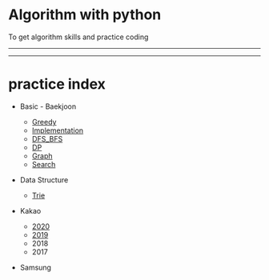 # Algorithm with python
To get algorithm skills and practice coding

---
---

# practice index

- Basic - Baekjoon
	- [Greedy](https://github.com/Err0rCode7/algorithm/tree/master/baekjoon/greedy)
	- [Implementation](https://github.com/Err0rCode7/algorithm/tree/master/baekjoon/implementation)
	- [DFS_BFS](https://github.com/Err0rCode7/algorithm/tree/master/baekjoon/bfs_dfs)
	- [DP](https://github.com/Err0rCode7/algorithm/tree/master/baekjoon/dp)
	- [Graph](https://github.com/Err0rCode7/algorithm/tree/master/baekjoon/dijkstra_graph)
	- [Search](https://github.com/Err0rCode7/algorithm/tree/master/baekjoon/search)

- Data Structure
	- [Trie](https://github.com/Err0rCode7/algorithm/tree/master/data_struct/trie.py)

- Kakao
	- [2020](https://github.com/Err0rCode7/algorithm/tree/master/kakao/2020)
	- [2019](https://github.com/Err0rCode7/algorithm/tree/master/kakao/2019)
	- 2018
	- 2017

- Samsung
